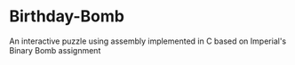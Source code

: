 # Birthday-Bomb
An interactive puzzle using assembly implemented in C based on Imperial's Binary Bomb assignment
